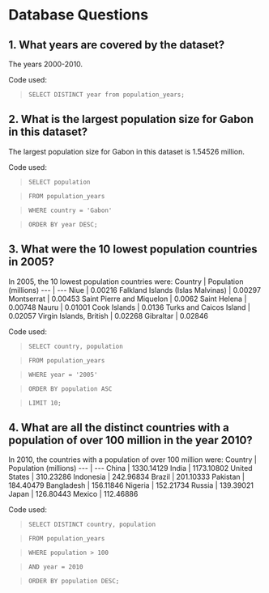 # Database Questions
## 1. What years are covered by the dataset?
The years 2000-2010.

Code used: 
> `SELECT DISTINCT year from population_years;`

## 2. What is the largest population size for Gabon in this dataset?
The largest population size for Gabon in this dataset is 1.54526 million.

Code used: 
> `SELECT population`

> `FROM population_years`

> `WHERE country = 'Gabon'`

> `ORDER BY year DESC;`

## 3. What were the 10 lowest population countries in 2005?
In 2005, the 10 lowest population countries were:
Country | Population (millions)
--- | --- 
Niue | 0.00216
Falkland Islands (Islas Malvinas) | 0.00297
Montserrat | 0.00453
Saint Pierre and Miquelon | 0.0062
Saint Helena | 0.00748
Nauru | 0.01001
Cook Islands | 0.0136
Turks and Caicos Island | 0.02057
Virgin Islands, British | 0.02268
Gibraltar | 0.02846

Code used:
> `SELECT country, population`

> `FROM population_years`

> `WHERE year = '2005'`

> `ORDER BY population ASC`

> `LIMIT 10;`

## 4. What are all the distinct countries with a population of over 100 million in the year 2010?
In 2010, the countries with a population of over 100 million were:
Country | Population (millions)
--- | ---
China | 1330.14129
India | 1173.10802
United States | 310.23286
Indonesia | 242.96834
Brazil | 201.10333
Pakistan | 184.40479
Bangladesh | 156.11846
Nigeria | 152.21734
Russia | 139.39021
Japan | 126.80443
Mexico | 112.46886

Code used:
> `SELECT DISTINCT country, population`

> `FROM population_years`

> `WHERE population > 100`

> `AND year = 2010`

> `ORDER BY population DESC;`